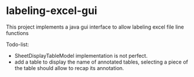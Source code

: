 # labeling-excel-gui
This project implements a java gui interface to allow labeling excel file line functions

Todo-list:
* SheetDisplayTableModel implementation is not perfect.
* add a table to display the name of annotated tables, selecting a piece of the table should allow to recap its annotation.
